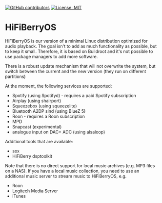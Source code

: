 [![GitHub contributors](https://img.shields.io/github/contributors/Naereen/StrapDown.js.svg)](https://GitHub.com/Naereen/StrapDown.js/graphs/contributors/)
[![License: MIT](https://img.shields.io/badge/License-MIT-yellow.svg)](https://opensource.org/licenses/MIT)
# HiFiBerryOS

HiFiBerryOS is our version of a minimal Linux distribution optimized for audio playback. 
The goal isn't to add as much functionality as possible, but to keep it small. Therefore, 
it is based on Buildroot and it's not possible to use package managers to add more 
software.

There is a robust update mechanism that will not overwrite the system, but switch between
the current and the new version (they run on different partitions)

At the moment, the following services are supported:

- Spotify (using Spotifyd) - requires a paid Spotify subscription
- Airplay (using shairport)
- Squeezebox (using squeezelite)
- Bluetooth A2DP sind (using BlueZ 5)
- Roon - requires a Roon subscription
- MPD
- Snapcast (experimental)
- analogue input on DAC+ ADC (using alsaloop)

Additional tools that are available:

- sox
- HiFiBerry dsptoolkit

Note that there is no direct support for local music archives (e.g. MP3 files on a NAS). If you have a local
music collection, you need to use an additional music server to stream music to HiFiBerryOS, e.g.

- Roon 
- Logitech Media Server
- iTunes

